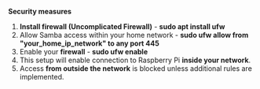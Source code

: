 **Security measures**
   1. **Install firewall (Uncomplicated Firewall)** - **sudo apt install ufw**
   2. Allow Samba access within your home network - **sudo ufw allow from "your_home_ip_network" to any port 445**
   3. Enable your **firewall** - **sudo ufw enable**
   4. This setup will enable connection to Raspberry Pi **inside your network**.
   5. Access **from outside the network** is blocked unless additional rules are implemented. 
